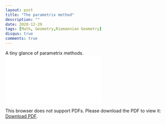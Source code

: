 ```yaml
---
layout: post
title: "The parametrix method"
description: ""
date: 2020-12-29
tags: [Math, Geometry,Riemannian Geometry]
disqus: true
comments: true
---
```


A tiny glance of parametrix methods.
<object data="pdfs/parametrix.pdf" type="application/pdf" width="1400px" height="400px">
    <embed src="pdfs/parametrix.pdf">
        <p>This browser does not support PDFs. Please download the PDF to view it: <a href="pdfs/parametrix.pdf">Download PDF</a>.</p>
    </embed>
</object>
